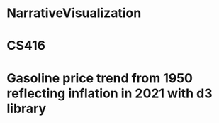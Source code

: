 # NarrativeVisualization
# CS416
# Gasoline price trend from 1950 reflecting inflation in 2021 with d3 library
